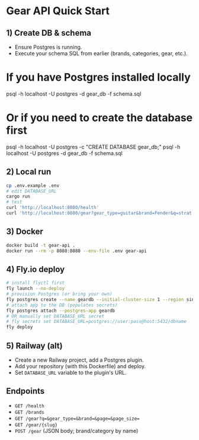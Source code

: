 # Gear API Quick Start

## 1) Create DB & schema
- Ensure Postgres is running.
- Execute your schema SQL from earlier (brands, categories, gear, etc.).

# If you have Postgres installed locally
psql -h localhost -U postgres -d gear_db -f schema.sql

# Or if you need to create the database first
psql -h localhost -U postgres -c "CREATE DATABASE gear_db;"
psql -h localhost -U postgres -d gear_db -f schema.sql

## 2) Local run
```bash
cp .env.example .env
# edit DATABASE_URL
cargo run
# test
curl 'http://localhost:8080/health'
curl 'http://localhost:8080/gear?gear_type=guitar&brand=Fender&q=strat'
```

## 3) Docker
```bash
docker build -t gear-api .
docker run --rm -p 8080:8080 --env-file .env gear-api
```

## 4) Fly.io deploy
```bash
# install flyctl first
fly launch --no-deploy
# provision Postgres (or bring your own)
fly postgres create --name geardb --initial-cluster-size 1 --region sin
# attach app to the DB (populates secrets)
fly postgres attach --postgres-app geardb
# OR manually set DATABASE_URL secret
# fly secrets set DATABASE_URL=postgres://user:pass@host:5432/dbname
fly deploy
```

## 5) Railway (alt)
- Create a new Railway project, add a Postgres plugin.
- Add your repository (with this Dockerfile) and deploy.
- Set `DATABASE_URL` variable to the plugin's URL.

## Endpoints
- `GET /health`
- `GET /brands`
- `GET /gear?q=&gear_type=&brand=&page=&page_size=`
- `GET /gear/{slug}`
- `POST /gear` (JSON body; brand/category by name)
